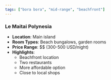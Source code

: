 ```yaml
---
tags: ["bora bora", "mid-range", "beachfront"]
---
```

### Le Maitai Polynesia
- **Location**: Main island
- **Room Types**: Beach bungalows, garden rooms
- **Price Range**: $$ (300-500 USD/night)
- **Highlights**:
  - Beachfront location
  - Two restaurants
  - More affordable option
  - Close to local shops 